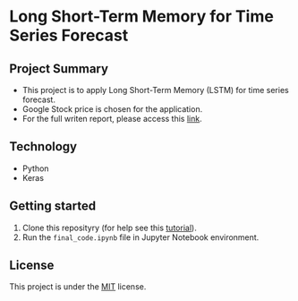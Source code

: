 # Long Short-Term Memory for Time Series Forecast
## Project Summary
* This project is to apply Long Short-Term Memory (LSTM) for time series forecast. 
* Google Stock price is chosen for the application. 
* For the full writen report, please access this [link](https://curiousduke.blog/2020/07/26/long-short-term-memory-for-time-series-forecast-a-case-study-of-google-stock-price/).

## Technology 
* Python 
* Keras

## Getting started
1. Clone this reposityry (for help see this [tutorial](https://help.github.com/articles/cloning-a-repository/)).
2. Run the `final_code.ipynb` file in Jupyter Notebook environment.

## License
This project is under the [MIT](https://github.com/dukele35/time_series1/blob/master/LICENSE) license. 

